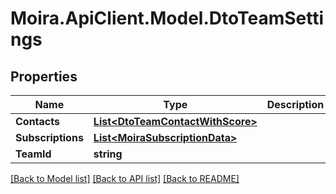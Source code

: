 # Moira.ApiClient.Model.DtoTeamSettings

## Properties

Name | Type | Description | Notes
------------ | ------------- | ------------- | -------------
**Contacts** | [**List&lt;DtoTeamContactWithScore&gt;**](DtoTeamContactWithScore.md) |  | [optional] 
**Subscriptions** | [**List&lt;MoiraSubscriptionData&gt;**](MoiraSubscriptionData.md) |  | [optional] 
**TeamId** | **string** |  | [optional] 

[[Back to Model list]](../../README.md#documentation-for-models) [[Back to API list]](../../README.md#documentation-for-api-endpoints) [[Back to README]](../../README.md)

